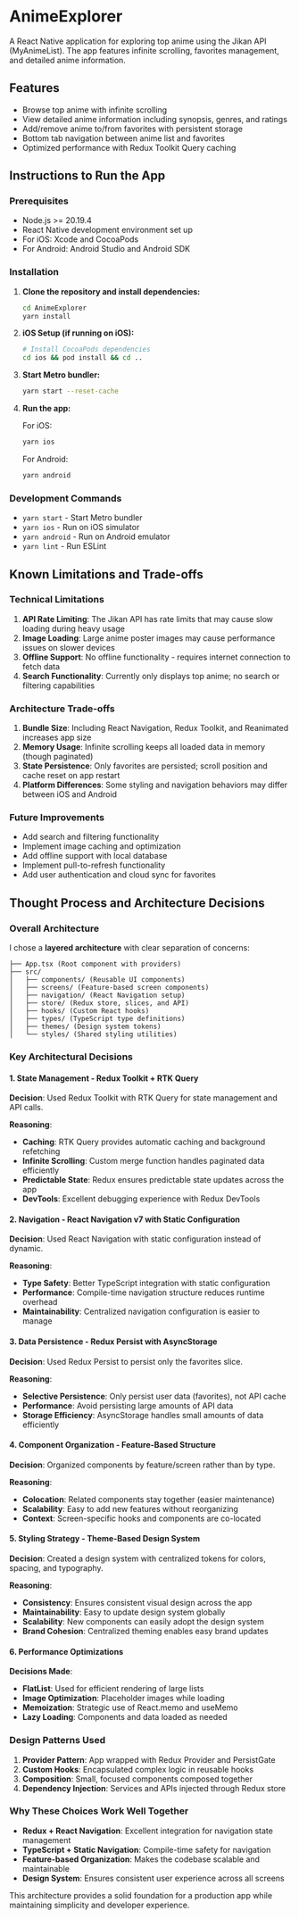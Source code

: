 # AnimeExplorer

A React Native application for exploring top anime using the Jikan API (MyAnimeList). The app features infinite scrolling, favorites management, and detailed anime information.

## Features

- Browse top anime with infinite scrolling
- View detailed anime information including synopsis, genres, and ratings
- Add/remove anime to/from favorites with persistent storage
- Bottom tab navigation between anime list and favorites
- Optimized performance with Redux Toolkit Query caching

## Instructions to Run the App

### Prerequisites

- Node.js >= 20.19.4
- React Native development environment set up
- For iOS: Xcode and CocoaPods
- For Android: Android Studio and Android SDK

### Installation

1. **Clone the repository and install dependencies:**
   ```bash
   cd AnimeExplorer
   yarn install
   ```

2. **iOS Setup (if running on iOS):**
   ```bash
   # Install CocoaPods dependencies
   cd ios && pod install && cd ..
   ```

3. **Start Metro bundler:**
   ```bash
   yarn start --reset-cache
   ```

4. **Run the app:**
   
   For iOS:
   ```bash
   yarn ios
   ```
   
   For Android:
   ```bash
   yarn android
   ```

### Development Commands

- `yarn start` - Start Metro bundler
- `yarn ios` - Run on iOS simulator
- `yarn android` - Run on Android emulator
- `yarn lint` - Run ESLint

## Known Limitations and Trade-offs

### Technical Limitations

1. **API Rate Limiting**: The Jikan API has rate limits that may cause slow loading during heavy usage
2. **Image Loading**: Large anime poster images may cause performance issues on slower devices
3. **Offline Support**: No offline functionality - requires internet connection to fetch data
4. **Search Functionality**: Currently only displays top anime; no search or filtering capabilities

### Architecture Trade-offs

1. **Bundle Size**: Including React Navigation, Redux Toolkit, and Reanimated increases app size
2. **Memory Usage**: Infinite scrolling keeps all loaded data in memory (though paginated)
3. **State Persistence**: Only favorites are persisted; scroll position and cache reset on app restart
4. **Platform Differences**: Some styling and navigation behaviors may differ between iOS and Android

### Future Improvements

- Add search and filtering functionality
- Implement image caching and optimization
- Add offline support with local database
- Implement pull-to-refresh functionality
- Add user authentication and cloud sync for favorites

## Thought Process and Architecture Decisions

### Overall Architecture

I chose a **layered architecture** with clear separation of concerns:

```
├── App.tsx (Root component with providers)
├── src/
│   ├── components/ (Reusable UI components)
│   ├── screens/ (Feature-based screen components)
│   ├── navigation/ (React Navigation setup)
│   ├── store/ (Redux store, slices, and API)
│   ├── hooks/ (Custom React hooks)
│   ├── types/ (TypeScript type definitions)
│   ├── themes/ (Design system tokens)
│   └── styles/ (Shared styling utilities)
```

### Key Architectural Decisions

#### 1. State Management - Redux Toolkit + RTK Query
**Decision**: Used Redux Toolkit with RTK Query for state management and API calls.

**Reasoning**:
- **Caching**: RTK Query provides automatic caching and background refetching
- **Infinite Scrolling**: Custom merge function handles paginated data efficiently
- **Predictable State**: Redux ensures predictable state updates across the app
- **DevTools**: Excellent debugging experience with Redux DevTools

#### 2. Navigation - React Navigation v7 with Static Configuration
**Decision**: Used React Navigation with static configuration instead of dynamic.

**Reasoning**:
- **Type Safety**: Better TypeScript integration with static configuration
- **Performance**: Compile-time navigation structure reduces runtime overhead
- **Maintainability**: Centralized navigation configuration is easier to manage

#### 3. Data Persistence - Redux Persist with AsyncStorage
**Decision**: Used Redux Persist to persist only the favorites slice.

**Reasoning**:
- **Selective Persistence**: Only persist user data (favorites), not API cache
- **Performance**: Avoid persisting large amounts of API data
- **Storage Efficiency**: AsyncStorage handles small amounts of data efficiently

#### 4. Component Organization - Feature-Based Structure
**Decision**: Organized components by feature/screen rather than by type.

**Reasoning**:
- **Colocation**: Related components stay together (easier maintenance)
- **Scalability**: Easy to add new features without reorganizing
- **Context**: Screen-specific hooks and components are co-located

#### 5. Styling Strategy - Theme-Based Design System
**Decision**: Created a design system with centralized tokens for colors, spacing, and typography.

**Reasoning**:
- **Consistency**: Ensures consistent visual design across the app
- **Maintainability**: Easy to update design system globally
- **Scalability**: New components can easily adopt the design system
- **Brand Cohesion**: Centralized theming enables easy brand updates

#### 6. Performance Optimizations
**Decisions Made**:
- **FlatList**: Used for efficient rendering of large lists
- **Image Optimization**: Placeholder images while loading
- **Memoization**: Strategic use of React.memo and useMemo
- **Lazy Loading**: Components and data loaded as needed

### Design Patterns Used

1. **Provider Pattern**: App wrapped with Redux Provider and PersistGate
2. **Custom Hooks**: Encapsulated complex logic in reusable hooks
3. **Composition**: Small, focused components composed together
4. **Dependency Injection**: Services and APIs injected through Redux store

### Why These Choices Work Well Together

- **Redux + React Navigation**: Excellent integration for navigation state management
- **TypeScript + Static Navigation**: Compile-time safety for navigation
- **Feature-based Organization**: Makes the codebase scalable and maintainable
- **Design System**: Ensures consistent user experience across all screens

This architecture provides a solid foundation for a production app while maintaining simplicity and developer experience.
